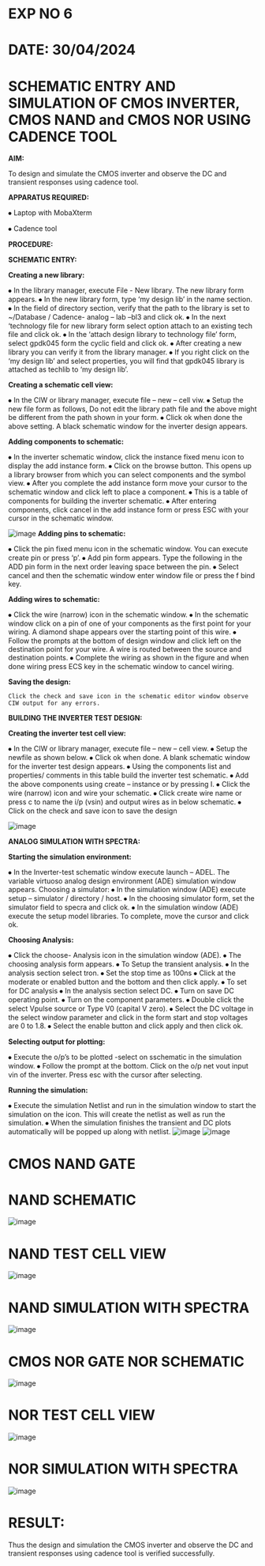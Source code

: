 # EXP NO 6
# DATE: 30/04/2024
# SCHEMATIC ENTRY AND SIMULATION OF CMOS INVERTER, CMOS NAND and CMOS NOR USING CADENCE TOOL
**AIM:**

To design and simulate the CMOS inverter and observe the DC and transient responses using cadence tool.

**APPARATUS REQUIRED:**
 
⦁	Laptop with MobaXterm

⦁	Cadence tool

**PROCEDURE:**

**SCHEMATIC ENTRY:**

**Creating a new library:**

⦁	In the library manager, execute File - New library. The new library form appears.
⦁	In the new library form, type ‘my design lib’ in the name section.
⦁	In the field of directory section, verify that the path to the library is set to ~/Database / Cadence- analog – lab –bl3 and click ok.
⦁	In the next ‘technology file for new library form select option attach to an existing tech file and click ok.
⦁	In the ‘attach design library to technology file’ form, select gpdk045 form the cyclic field and click ok.
⦁	After creating a new library you can verify it from the library manager.
⦁	If you right click on the ‘my design lib’ and select properties, you will find that gpdk045 library is attached as techlib to ‘my design lib’.

**Creating a schematic cell view:**

⦁	In the CIW or library manager, execute file – new – cell viw.
⦁	Setup the new file form as follows, Do not edit the library path file and the above might be different from the path shown in your form.
⦁	Click ok when done the above setting. A black schematic window for the inverter design appears.

**Adding components to schematic:**

⦁	In the inverter schematic window, click the instance fixed menu icon to display the add instance form.
⦁	Click on the browse button. This opens up a library browser from which you can select components and the symbol view.
⦁	After you complete the add instance form move your cursor to the schematic window and click left to place a component.
⦁	This is a table of components for building the inverter schematic.
⦁	After entering components, click cancel in the add instance form or press ESC with your cursor in the schematic window.

![image](https://github.com/harsha804/VLSI-LAB-EXP-6/assets/122807039/b8a366fa-7cba-4e9f-82c9-eaebbf7d8306)
**Adding pins to schematic:**

⦁	Click the pin fixed menu icon in the schematic window. You can execute create pin or press ‘p’.
⦁	Add pin form appears. Type the following in the ADD pin form in the next order leaving space between the pin.
⦁	Select cancel and then the schematic window enter window file or press the f bind key.

**Adding wires to schematic:**

⦁	Click the wire (narrow) icon in the schematic window.
⦁	In the schematic window click on a pin of one of your components as the first point for your wiring. A diamond shape appears over the starting point of this wire.
⦁	Follow the prompts at the bottom of design window and click left on the destination point for your wire. A wire is routed between the source and destination points.
⦁	Complete the wiring as shown in the figure and when done wiring press ECS key in the schematic window to cancel wiring.

**Saving the design:**

	Click the check and save icon in the schematic editor window observe CIW output for any errors.

**BUILDING THE INVERTER TEST DESIGN:**

**Creating the inverter test cell view:**

⦁	In the CIW or library manager, execute file – new – cell view.
⦁	Setup the newfile as shown below.
⦁	Click ok when done. A blank schematic window for the inverter test design appears.
⦁	Using the components list and properties/ comments in this table build the inverter test schematic.
⦁	Add the above components using create – instance or by pressing I.
⦁	Click the wire (narrow) icon and wire your schematic.
⦁	Click create wire name or press c to name the i/p (vsin) and output wires as in below schematic.
⦁	Click on the check and save icon to save the design

![image](https://github.com/harsha804/VLSI-LAB-EXP-6/assets/122807039/b98512dd-4ef5-4cfa-beb9-d6bc714c28cc)

**ANALOG SIMULATION WITH SPECTRA:**

**Starting the simulation environment:**

⦁	In the Inverter-test schematic window execute launch – ADEL. The variable virtuoso analog design environment (ADE) simulation window appears.
Choosing a simulator:
⦁	In the simulation window (ADE) execute setup – simulator / directory / host.
⦁	In the choosing simulator form, set the simulator field to specra and click ok.
⦁	In the simulation window (ADE) execute the setup model libraries.
To complete, move the cursor and click ok.

**Choosing Analysis:**

⦁	Click the choose- Analysis icon in the simulation window (ADE).
⦁	The choosing analysis form appears.
⦁	To Setup the transient analysis.
⦁	In the analysis section select tron.
⦁	Set the stop time as 100ns
⦁	Click at the moderate or enabled button and the bottom and then click apply.
⦁	To set for DC analysis
⦁	In the analysis section select DC.
⦁	Turn on save DC operating point.
⦁	Turn on the component parameters.
⦁	Double click the select Vpulse source or Type V0 (capital V zero).
⦁	Select the DC voltage in the select window parameter and click in the form start and stop voltages are 0 to 1.8.
⦁	Select the enable button and click apply and then click ok.

**Selecting output for plotting:**

⦁	Execute the o/p’s to be plotted  -select on sschematic in the simulation window.
⦁	Follow the prompt at the bottom. Click on the o/p net vout input vin of the inverter. Press esc with the cursor after selecting.

**Running the simulation:**

⦁	Execute the simulation Netlist and run in the simulation window to start the simulation on the icon. This will create the netlist as well as run the simulation.
⦁	When the simulation finishes the transient and DC plots automatically will be popped up along with netlist.
![image](https://github.com/harsha804/VLSI-LAB-EXP-6/assets/122807039/678ce2d8-a562-4d0b-9713-95d42cc742f5)
![image](https://github.com/harsha804/VLSI-LAB-EXP-6/assets/122807039/a41087a5-cb65-4380-b2ee-419490c5db15)

# CMOS NAND GATE

# NAND SCHEMATIC
![image](https://github.com/harsha804/VLSI-LAB-EXP-6/assets/122807039/595675be-866c-4f6a-8f56-9901082eda66)

# NAND TEST CELL VIEW
![image](https://github.com/harsha804/VLSI-LAB-EXP-6/assets/122807039/d0f48f95-562d-45e7-bcc8-92990410a911)

# NAND SIMULATION WITH SPECTRA
![image](https://github.com/harsha804/VLSI-LAB-EXP-6/assets/122807039/8452b86e-83e5-4f7d-964c-1cfefe072c87)

# CMOS NOR GATE NOR SCHEMATIC
![image](https://github.com/harsha804/VLSI-LAB-EXP-6/assets/122807039/8f5c7cb6-7dfb-4bd8-80d2-948870538680)

# NOR TEST CELL VIEW
![image](https://github.com/harsha804/VLSI-LAB-EXP-6/assets/122807039/a7fe538f-3ee7-4cfa-8bd8-a03afc7bf302)

# NOR SIMULATION WITH SPECTRA
![image](https://github.com/harsha804/VLSI-LAB-EXP-6/assets/122807039/2cc0b1ab-bcc2-453e-a8f0-c47f0fe942a4)

# RESULT:
Thus the design and simulation the CMOS inverter and observe the DC and transient responses using cadence tool is verified successfully.

